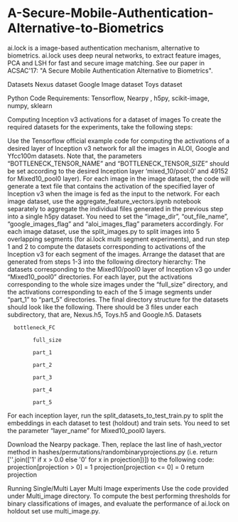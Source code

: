 # A-Secure-Mobile-Authentication-Alternative-to-Biometrics

ai.lock is a image-based authentication mechanism, alternative to biometrics. ai.lock uses deep neural networks, to extract feature images, PCA and LSH for fast and secure image matching. See our paper in ACSAC'17: "A Secure Mobile Authentication Alternative to Biometrics".

Datasets
Nexus dataset
Google Image dataset
Toys dataset

Python Code
Requirements: Tensorflow, Nearpy , h5py, scikit-image, numpy, sklearn

Computing Inception v3 activations for a dataset of images
To create the required datasets for the experiments, take the following steps:

Use the Tensorflow official example code for computing the activations of a desired layer of Inception v3 network for all the images in ALOI, Google and Yfcc100m datasets. Note that, the parameters “BOTTLENECK_TENSOR_NAME” and “BOTTLENECK_TENSOR_SIZE” should be set according to the desired Inception layer ‘mixed_10/pool:0’ and 49152 for Mixed10_pool0 layer). For each image in the image dataset, the code will generate a text file that contains the activation of the specified layer of Inception v3 when the image is fed as the input to the network.
For each image dataset, use the aggregate_feature_vectors.ipynb notebook separately to aggregate the individual files generated in the previous step into a single h5py dataset. You need to set the “image_dir”, “out_file_name”, “google_images_flag” and “aloi_images_flag” parameters accordingly.
For each image dataset, use the split_images.py to split images into 5 overlapping segments (for ai.lock multi segment experiments), and run step 1 and 2 to compute the datasets corresponding to activations of the Inception v3 for each segment of the images.
Arrange the dataset that are generated from steps 1-3 into the following directory hierarchy: The datasets corresponding to the Mixed10/pool0 layer of Inception v3 go under “Mixed10_pool0” directories. For each layer, put the activations corresponding to the whole size images under the “full_size” directory, and the activations corresponding to each of the 5 image segments under “part_1” to “part_5” directories. The final directory structure for the datasets should look like the following. There should be 3 files under each subdirectory, that are, Nexus.h5, Toys.h5 and Google.h5.
Datasets

      bottleneck_FC

            full_size

            part_1

            part_2

            part_3

            part_4

            part_5

For each inception layer, run the split_datasets_to_test_train.py to split the embeddings in each dataset to test (holdout) and train sets. You need to set the parameter “layer_name” for  Mixed10_pool0 layers.

Download the Nearpy package. Then, replace the last line of hash_vector method in hashes/permutations/randombinaryprojections.py (i.e. return [''.join(['1' if x > 0.0 else '0' for x in projection])]) to the following code:
projection[projection > 0] = 1
projection[projection <= 0] = 0
return projection

Running Single/Multi Layer Multi Image experiments
Use the code provided under Multi_image directory. To compute the best performing thresholds for binary classifications of images, and evaluate the performance of ai.lock on holdout set use multi_image.py.

